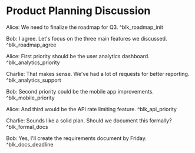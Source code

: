 # Product Planning Discussion

<!-- aclarai:title=Product Planning Meeting -->
<!-- aclarai:created_at=2024-06-15T10:00:00Z -->

Alice: We need to finalize the roadmap for Q3. <!-- aclarai:id=blk_roadmap_init ver=1 -->
^blk_roadmap_init

Bob: I agree. Let's focus on the three main features we discussed. <!-- aclarai:id=blk_roadmap_agree ver=1 -->
^blk_roadmap_agree

Alice: First priority should be the user analytics dashboard. <!-- aclarai:id=blk_analytics_priority ver=1 -->
^blk_analytics_priority

Charlie: That makes sense. We've had a lot of requests for better reporting. <!-- aclarai:id=blk_analytics_support ver=1 -->
^blk_analytics_support

Bob: Second priority could be the mobile app improvements. <!-- aclarai:id=blk_mobile_priority ver=1 -->
^blk_mobile_priority

Alice: And third would be the API rate limiting feature. <!-- aclarai:id=blk_api_priority ver=1 -->
^blk_api_priority

Charlie: Sounds like a solid plan. Should we document this formally? <!-- aclarai:id=blk_formal_docs ver=1 -->
^blk_formal_docs

Bob: Yes, I'll create the requirements document by Friday. <!-- aclarai:id=blk_docs_deadline ver=1 -->
^blk_docs_deadline